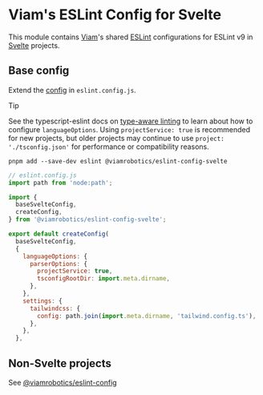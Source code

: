 # Viam's ESLint Config for Svelte

This module contains [Viam][]'s shared [ESLint][] configurations for ESLint v9 in [Svelte][] projects.

[viam]: https://www.viam.com/
[eslint]: https://eslint.org/
[svelte]: https://svelte.dev/

## Base config

Extend the [config](./eslint-config-svelte.js) in `eslint.config.js`.

> [!TIP]
> See the typescript-eslint docs on [type-aware linting](https://typescript-eslint.io/getting-started/typed-linting) to learn about how to configure `languageOptions`. Using `projectService: true` is recommended for new projects, but older projects may continue to use `project: './tsconfig.json'` for performance or compatibility reasons.

```shell
pnpm add --save-dev eslint @viamrobotics/eslint-config-svelte
```

```js
// eslint.config.js
import path from 'node:path';

import {
  baseSvelteConfig,
  createConfig,
} from '@viamrobotics/eslint-config-svelte';

export default createConfig(
  baseSvelteConfig,
  {
    languageOptions: {
      parserOptions: {
        projectService: true,
        tsconfigRootDir: import.meta.dirname,
      },
    },
    settings: {
      tailwindcss: {
        config: path.join(import.meta.dirname, 'tailwind.config.ts'),
      },
    },
  },
```

## Non-Svelte projects

See [@viamrobotics/eslint-config](../eslint-config/)
